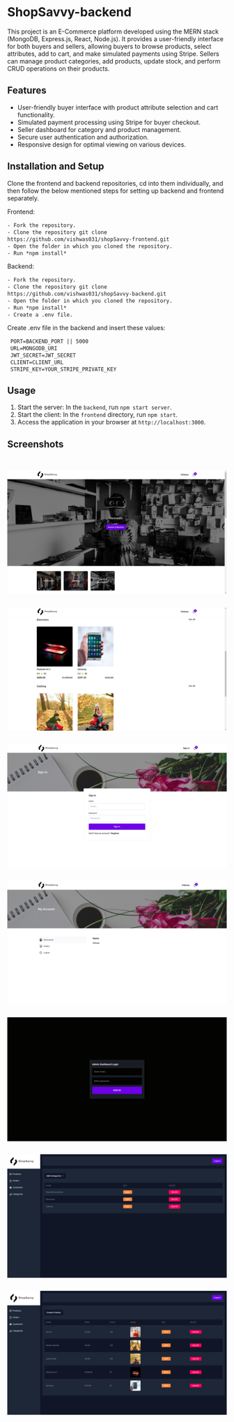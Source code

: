 # ShopSavvy-backend
This project is an E-Commerce platform developed using the MERN stack (MongoDB, Express.js, React, Node.js). It provides a user-friendly interface for both buyers and sellers, allowing buyers to browse products, select attributes, add to cart, and make simulated payments using Stripe. Sellers can manage product categories, add products, update stock, and perform CRUD operations on their products.

## Features

- User-friendly buyer interface with product attribute selection and cart functionality.
- Simulated payment processing using Stripe for buyer checkout.
- Seller dashboard for category and product management.
- Secure user authentication and authorization.
- Responsive design for optimal viewing on various devices.

## Installation and Setup
Clone the frontend and backend repositories, cd into them individually, and then follow the below mentioned steps for setting up backend and frontend separately.

Frontend:

    - Fork the repository.
    - Clone the repository git clone https://github.com/vishwas031/shopSavvy-frontend.git
    - Open the folder in which you cloned the repository.
    - Run *npm install*
    

Backend:

    - Fork the repository.
    - Clone the repository git clone https://github.com/vishwas031/shopSavvy-backend.git
    - Open the folder in which you cloned the repository.
    - Run *npm install*
    - Create a .env file.
Create .env file in the backend and insert these values:

   ```
    PORT=BACKEND_PORT || 5000
    URL=MONGODB_URI
    JWT_SECRET=JWT_SECRET
    CLIENT=CLIENT_URL
    STRIPE_KEY=YOUR_STRIPE_PRIVATE_KEY
   ```

## Usage

1. Start the server: In the `backend`, run `npm start server`.
2. Start the client: In the `frontend` directory, run `npm start`.
3. Access the application in your browser at `http://localhost:3000`.

## Screenshots
<img src="./public/1.png" style="margin-top: 30px"  align='center'>
<img src="./public/1.2.png" style="margin-top: 30px"  align='center'>
<img src="./public/2.png" style="margin-top: 30px"  align='center'>
<img src="./public/3.png" style="margin-top: 30px"  align='center'>
<img src="./public/4.png" style="margin-top: 30px"  align='center'>
<img src="./public/5.png" style="margin-top: 30px"  align='center'>
<img src="./public/6.png" style="margin-top: 30px"  align='center'>
